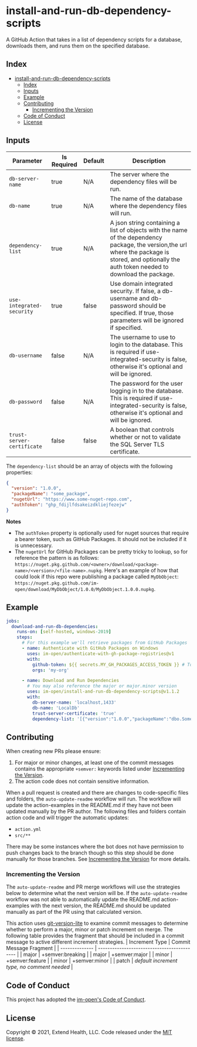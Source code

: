 # install-and-run-db-dependency-scripts

A GitHub Action that takes in a list of dependency scripts for a database, downloads them, and runs them on the specified database.

## Index

- [install-and-run-db-dependency-scripts](#install-and-run-db-dependency-scripts)
  - [Index](#index)
  - [Inputs](#inputs)
  - [Example](#example)
  - [Contributing](#contributing)
    - [Incrementing the Version](#incrementing-the-version)
  - [Code of Conduct](#code-of-conduct)
  - [License](#license)

## Inputs

| Parameter                  | Is Required | Default | Description                                                                                                                                                                                        |
| -------------------------- | ----------- | ------- | -------------------------------------------------------------------------------------------------------------------------------------------------------------------------------------------------- |
| `db-server-name`           | true        | N/A     | The server where the dependency files will be run.                                                                                                                                                 |
| `db-name`                  | true        | N/A     | The name of the database where the dependency files will run.                                                                                                                                      |
| `dependency-list`          | true        | N/A     | A json string containing a list of objects with the name of the dependency package, the version,the url where the package is stored, and optionally the auth token needed to download the package. |
| `use-integrated-security`  | true        | false   | Use domain integrated security. If false, a db-username and db-password should be specified. If true, those parameters will be ignored if specified.                                               |
| `db-username`              | false       | N/A     | The username to use to login to the database. This is required if use-integrated-security is false, otherwise it's optional and will be ignored.                                                   |
| `db-password`              | false       | N/A     | The password for the user logging in to the database. This is required if use-integrated-security is false, otherwise it's optional and will be ignored.                                           |
| `trust-server-certificate` | false       | false   | A boolean that controls whether or not to validate the SQL Server TLS certificate.                                                                                                                 |

The `dependency-list` should be an array of objects with the following properties:

```json
{
  "version": "1.0.0",
  "packageName": "some_package",
  "nugetUrl": "https://www.some-nuget-repo.com",
  "authToken": "ghp_fdijlfdsakeizdkliejfezejw"
}
```

**Notes** 
* The `authToken` property is optionally used for nuget sources that require a bearer token, such as GitHub Packages. It should not be included if it is unnecessary.
* The `nugetUrl` for GitHub Packages can be pretty tricky to lookup, so for reference the pattern is as follows: `https://nuget.pkg.github.com/<owner>/download/<package-name>/<version>/<file-name>.nupkg`. Here's an example of how that could look if this repo were publishing a package called `MyDbObject`: `https://nuget.pkg.github.com/im-open/download/MyDbObject/1.0.0/MyDbObject.1.0.0.nupkg`.

## Example

```yml
jobs:
  download-and-run-db-dependencies:
    runs-on: [self-hosted, windows-2019]
    steps:
      # For this example we'll retrieve packages from GitHub Packages 
      - name: Authenticate with GitHub Packages on Windows
        uses: im-open/authenticate-with-gh-package-registries@v1
        with:
          github-token: ${{ secrets.MY_GH_PACKAGES_ACCESS_TOKEN }} # Token has read:packages scope and is authorized for each of the orgs
          orgs: 'my-org'

      - name: Download and Run Dependencies
        # You may also reference the major or major.minor version
        uses: im-open/install-and-run-db-dependency-scripts@v1.1.2
        with:
          db-server-name: 'localhost,1433'
          db-name: 'LocalDb'
          trust-server-certificate: 'true'
          dependency-list: '[{"version":"1.0.0","packageName":"dbo.Something","nugetUrl":"https://nuget.pkg.github.com/my-org/download/Something/1.0.0/dbo.Something.1.0.0.nupkg","authToken":"ghp_dkfsjakldafl"},{"version":"1.2.0","packageName":"dbo.SomeOtherThing","nugetUrl":"https://nuget.pkg.github.com/my-org/download/SomeOtherThing/1.2.0/dbo.SomeOtherThing1.2.0.nupkg","authToken":"ghp_dkfsjakldafl"}]'
```

## Contributing

When creating new PRs please ensure:

1. For major or minor changes, at least one of the commit messages contains the appropriate `+semver:` keywords listed under [Incrementing the Version](#incrementing-the-version).
1. The action code does not contain sensitive information.

When a pull request is created and there are changes to code-specific files and folders, the `auto-update-readme` workflow will run.  The workflow will update the action-examples in the README.md if they have not been updated manually by the PR author. The following files and folders contain action code and will trigger the automatic updates:

- `action.yml`
- `src/**`

There may be some instances where the bot does not have permission to push changes back to the branch though so this step should be done manually for those branches. See [Incrementing the Version](#incrementing-the-version) for more details.

### Incrementing the Version

The `auto-update-readme` and PR merge workflows will use the strategies below to determine what the next version will be.  If the `auto-update-readme` workflow was not able to automatically update the README.md action-examples with the next version, the README.md should be updated manually as part of the PR using that calculated version.

This action uses [git-version-lite] to examine commit messages to determine whether to perform a major, minor or patch increment on merge.  The following table provides the fragment that should be included in a commit message to active different increment strategies.
| Increment Type | Commit Message Fragment                     |
| -------------- | ------------------------------------------- |
| major          | +semver:breaking                            |
| major          | +semver:major                               |
| minor          | +semver:feature                             |
| minor          | +semver:minor                               |
| patch          | *default increment type, no comment needed* |

## Code of Conduct

This project has adopted the [im-open's Code of Conduct](https://github.com/im-open/.github/blob/master/CODE_OF_CONDUCT.md).

## License

Copyright &copy; 2021, Extend Health, LLC. Code released under the [MIT license](LICENSE).

[git-version-lite]: https://github.com/im-open/git-version-lite
